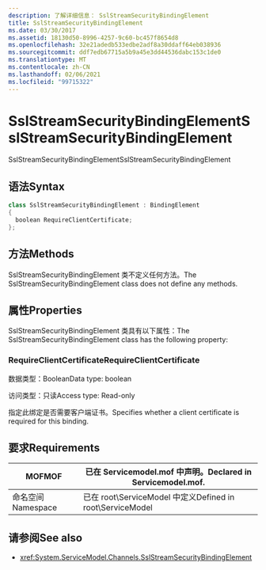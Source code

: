 ```yaml
---
description: 了解详细信息： SslStreamSecurityBindingElement
title: SslStreamSecurityBindingElement
ms.date: 03/30/2017
ms.assetid: 18130d50-8996-4257-9c60-bc457f8654d8
ms.openlocfilehash: 32e21adedb533edbe2adf8a30ddaff64eb038936
ms.sourcegitcommit: ddf7edb67715a5b9a45e3dd44536dabc153c1de0
ms.translationtype: MT
ms.contentlocale: zh-CN
ms.lasthandoff: 02/06/2021
ms.locfileid: "99715322"
---
```

# <a name="sslstreamsecuritybindingelement"></a><span data-ttu-id="a4ea7-103">SslStreamSecurityBindingElement</span><span class="sxs-lookup"><span data-stu-id="a4ea7-103">SslStreamSecurityBindingElement</span></span>

<span data-ttu-id="a4ea7-104">SslStreamSecurityBindingElement</span><span class="sxs-lookup"><span data-stu-id="a4ea7-104">SslStreamSecurityBindingElement</span></span>  
  
## <a name="syntax"></a><span data-ttu-id="a4ea7-105">语法</span><span class="sxs-lookup"><span data-stu-id="a4ea7-105">Syntax</span></span>  
  
```csharp
class SslStreamSecurityBindingElement : BindingElement  
{  
  boolean RequireClientCertificate;  
};  
```  
  
## <a name="methods"></a><span data-ttu-id="a4ea7-106">方法</span><span class="sxs-lookup"><span data-stu-id="a4ea7-106">Methods</span></span>  

 <span data-ttu-id="a4ea7-107">SslStreamSecurityBindingElement 类不定义任何方法。</span><span class="sxs-lookup"><span data-stu-id="a4ea7-107">The SslStreamSecurityBindingElement class does not define any methods.</span></span>  
  
## <a name="properties"></a><span data-ttu-id="a4ea7-108">属性</span><span class="sxs-lookup"><span data-stu-id="a4ea7-108">Properties</span></span>  

 <span data-ttu-id="a4ea7-109">SslStreamSecurityBindingElement 类具有以下属性：</span><span class="sxs-lookup"><span data-stu-id="a4ea7-109">The SslStreamSecurityBindingElement class has the following property:</span></span>  
  
### <a name="requireclientcertificate"></a><span data-ttu-id="a4ea7-110">RequireClientCertificate</span><span class="sxs-lookup"><span data-stu-id="a4ea7-110">RequireClientCertificate</span></span>  

 <span data-ttu-id="a4ea7-111">数据类型：Boolean</span><span class="sxs-lookup"><span data-stu-id="a4ea7-111">Data type: boolean</span></span>  
  
 <span data-ttu-id="a4ea7-112">访问类型：只读</span><span class="sxs-lookup"><span data-stu-id="a4ea7-112">Access type: Read-only</span></span>  
  
 <span data-ttu-id="a4ea7-113">指定此绑定是否需要客户端证书。</span><span class="sxs-lookup"><span data-stu-id="a4ea7-113">Specifies whether a client certificate is required for this binding.</span></span>  
  
## <a name="requirements"></a><span data-ttu-id="a4ea7-114">要求</span><span class="sxs-lookup"><span data-stu-id="a4ea7-114">Requirements</span></span>  
  
|<span data-ttu-id="a4ea7-115">MOF</span><span class="sxs-lookup"><span data-stu-id="a4ea7-115">MOF</span></span>|<span data-ttu-id="a4ea7-116">已在 Servicemodel.mof 中声明。</span><span class="sxs-lookup"><span data-stu-id="a4ea7-116">Declared in Servicemodel.mof.</span></span>|  
|---------|-----------------------------------|  
|<span data-ttu-id="a4ea7-117">命名空间</span><span class="sxs-lookup"><span data-stu-id="a4ea7-117">Namespace</span></span>|<span data-ttu-id="a4ea7-118">已在 root\ServiceModel 中定义</span><span class="sxs-lookup"><span data-stu-id="a4ea7-118">Defined in root\ServiceModel</span></span>|  
  
## <a name="see-also"></a><span data-ttu-id="a4ea7-119">请参阅</span><span class="sxs-lookup"><span data-stu-id="a4ea7-119">See also</span></span>

- <xref:System.ServiceModel.Channels.SslStreamSecurityBindingElement>
